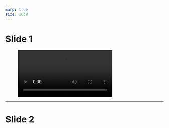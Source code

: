 ```yaml
---
marp: true
size: 16:9
---
```



# Slide 1

<!-- blank line -->
<figure class="video_container">
  <video controls="true" allowfullscreen="true">
    <source src="../../../R_subspace_b29_comb.gif" type="video/gif">
  </video>
</figure>
<!-- blank line -->


---
# Slide 2